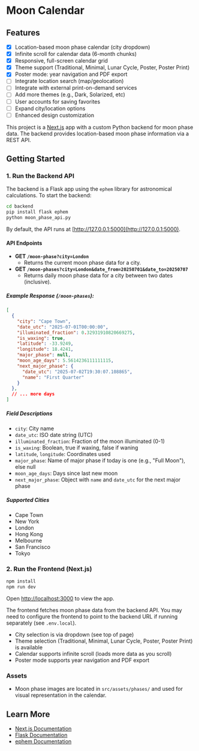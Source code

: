 # Moon Calendar

## Features

- [x] Location-based moon phase calendar (city dropdown)
- [x] Infinite scroll for calendar data (6-month chunks)
- [x] Responsive, full-screen calendar grid
- [x] Theme support (Traditional, Minimal, Lunar Cycle, Poster, Poster Print)
- [x] Poster mode: year navigation and PDF export
- [ ] Integrate location search (map/geolocation)
- [ ] Integrate with external print-on-demand services
- [ ] Add more themes (e.g., Dark, Solarized, etc)
- [ ] User accounts for saving favorites
- [ ] Expand city/location options
- [ ] Enhanced design customization

This project is a [Next.js](https://nextjs.org) app with a custom Python backend for moon phase data. The backend provides location-based moon phase information via a REST API.

## Getting Started

### 1. Run the Backend API

The backend is a Flask app using the `ephem` library for astronomical calculations. To start the backend:

```bash
cd backend
pip install flask ephem
python moon_phase_api.py
```

By default, the API runs at [http://127.0.0.1:5000](http://127.0.0.1:5000).

#### API Endpoints

- **GET `/moon-phase?city=London`**
  - Returns the current moon phase data for a city.
- **GET `/moon-phases?city=London&date_from=20250701&date_to=20250707`**
  - Returns daily moon phase data for a city between two dates (inclusive).

##### Example Response (`/moon-phases`):

```json
[
  {
    "city": "Cape Town",
    "date_utc": "2025-07-01T00:00:00",
    "illuminated_fraction": 0.32931910820669275,
    "is_waxing": true,
    "latitude": -33.9249,
    "longitude": 18.4241,
    "major_phase": null,
    "moon_age_days": 5.5614236111111115,
    "next_major_phase": {
      "date_utc": "2025-07-02T19:30:07.108865",
      "name": "First Quarter"
    }
  },
  // ... more days
]
```

##### Field Descriptions
- `city`: City name
- `date_utc`: ISO date string (UTC)
- `illuminated_fraction`: Fraction of the moon illuminated (0-1)
- `is_waxing`: Boolean, true if waxing, false if waning
- `latitude`, `longitude`: Coordinates used
- `major_phase`: Name of major phase if today is one (e.g., "Full Moon"), else null
- `moon_age_days`: Days since last new moon
- `next_major_phase`: Object with `name` and `date_utc` for the next major phase

##### Supported Cities
- Cape Town
- New York
- London
- Hong Kong
- Melbourne
- San Francisco
- Tokyo

### 2. Run the Frontend (Next.js)

```bash
npm install
npm run dev
```

Open [http://localhost:3000](http://localhost:3000) to view the app.

The frontend fetches moon phase data from the backend API. You may need to configure the frontend to point to the backend URL if running separately (see `.env.local`).

- City selection is via dropdown (see top of page)
- Theme selection (Traditional, Minimal, Lunar Cycle, Poster, Poster Print) is available
- Calendar supports infinite scroll (loads more data as you scroll)
- Poster mode supports year navigation and PDF export

### Assets
- Moon phase images are located in `src/assets/phases/` and used for visual representation in the calendar.

## Learn More

- [Next.js Documentation](https://nextjs.org/docs)
- [Flask Documentation](https://flask.palletsprojects.com/)
- [ephem Documentation](https://rhodesmill.org/pyephem/)
